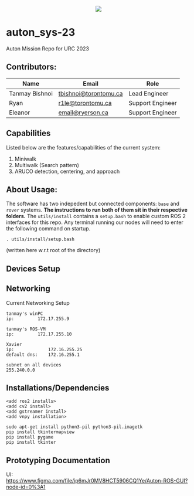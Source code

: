 <p align="center"> 
  <img src="https://github-readme-quotes.herokuapp.com/quote?quotesUrl=https://github.com/teamr3/public-quotes/blob/master/auton_sys-23/99threads.json">
</p>

# auton_sys-23

Auton Mission Repo for URC 2023


## Contributors:

| Name             | Email                    | Role                  |
| ---------------- | ------------------------ | --------------------- |
| Tanmay Bishnoi   | tbishnoi@torontomu.ca    | Lead Engineer         |
| Ryan             | 	r1le@torontomu.ca       | Support Engineer         |
| Eleanor          | email@ryerson.ca         | Support Engineer         |


## Capabilities
Listed below are the features/capabilities of the current system:
1.  Miniwalk
2.  Multiwalk (Search pattern)
3.  ARUCO detection, centering, and approach

## About Usage:

The software has two indepedent but connected components: `base` and `rover` systems. <b> The instructions to run both of them  sit in their respective folders.</b>
The `utils/install` contains a `setup.bash` to enable custom ROS 2 interfaces for this repo. Any terminal running our nodes will need to enter the following command on startup.

```
. utils/install/setup.bash
```
(written here w.r.t root of the directory)


## Devices Setup




## Networking
Current Networking Setup
```
tanmay's winPC
ip:			172.17.255.9

tanmay's ROS-VM 
ip:			172.17.255.10

Xavier
ip: 			172.16.255.25
default dns: 	172.16.255.1

subnet on all devices
255.240.0.0
```


## Installations/Dependencies
```
<add ros2 installs>
<add cv2 install>
<add gstreamer install>
<add vnpy installation>

sudo apt-get install python3-pil python3-pil.imagetk
pip install tkintermapview
pip install pygame
pip install tkinter
```

## Prototyping Documentation
UI:</br>
https://www.figma.com/file/ip6mJr0MV8HCT5906CQ1Ye/Auton-ROS-GUI?node-id=0%3A1

